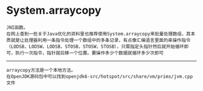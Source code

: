 # System.arraycopy
	JNI函数。
	在网上查到一些关于Java优化的资料里也推荐使用System.arraycopy来批量处理数组，其本质就是让处理器利用一条指令处理一个数组中的多条记录，有点像汇编语言里面的串操作指令（LODSB，LODSW，LODSB，STOSB，STOSW，STOSB），只需指定头指针然后就开始循环即可，执行一次指令，指针就后移一个位置。要操作多少个数据就循环多少次即可
---
    arraycopy方法是一个本地方法。
	在OpenJDK源码包中可以找到openjdk6-src/hotspot/src/share/vm/prims/jvm.cpp文件